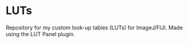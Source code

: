 # LUTs
Repository for my custom look-up tables (LUTs) for ImageJ/FIJI. Made using the LUT Panel plugin. 
